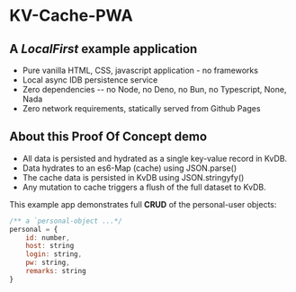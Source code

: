 # KV-Cache-PWA
## A _LocalFirst_ example application
  - Pure vanilla HTML, CSS, javascript application - no frameworks
  - Local async IDB persistence service
  - Zero dependencies -- no Node, no Deno, no Bun, no Typescript, None, Nada
  - Zero network requirements, statically served from Github Pages

## About this Proof Of Concept demo

 - All data is persisted and hydrated as a single key-value record in KvDB.       
 - Data hydrates to an es6-Map (cache) using JSON.parse()    
 - The cache data is persisted in KvDB using JSON.stringyfy()    
 - Any mutation to cache triggers a flush of the full dataset to KvDB.    
 
This example app demonstrates full **CRUD** of the personal-user objects:
```js
/** a `personal-object ...*/
personal = {
    id: number,
    host: string
    login: string,
    pw: string,   
    remarks: string     
} 
```

